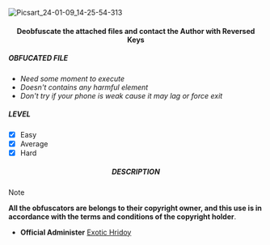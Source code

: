 ![Picsart_24-01-09_14-25-54-313](https://github.com/exotic-inx/REVERSE/assets/92029487/977a586c-0640-4ad2-ba24-6488c6c25e65)

<h4 align="center"><b>Deobfuscate the attached files and contact the Author with Reversed Keys</b></h4>

<h5><b>OBFUCATED FILE</b></h5>

* *Need some moment to execute*
* *Doesn't contains any harmful element*
* *Don't try if your phone is weak cause it may lag or force exit*

<h5><b>LEVEL</b></h5>

- [x] Easy
- [x] Average
- [x] Hard

<h5 align="center"><b>DESCRIPTION</b></h5>

> [!NOTE]  
> ****All the obfuscators are belongs to their copyright owner, and this use is in accordance with the terms and conditions of the copyright holder****.

* **Official Administer** [Exotic Hridoy](https://www.facebook.com/deobfuscate)
